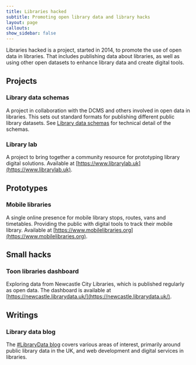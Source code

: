 ```yaml
---
title: Libraries hacked
subtitle: Promoting open library data and library hacks
layout: page
callouts: 
show_sidebar: false
---
```


Libraries hacked is a project, started in 2014, to promote the use of open data in libraries. That includes publishing data about libraries, as well as using other open datasets to enhance library data and create digital tools.

## Projects

### Library data schemas

A project in collaboration with the DCMS and others involved in open data in libraries. This sets out standard formats for publishing different public library datasets. See [Library data schemas](https://schema.librarydata.uk) for technical detail of the schemas. 

### Library lab

A project to bring together a community resource for prototyping library digital solutions. Available at [https://www.librarylab.uk](https://www.librarylab.uk).

## Prototypes

### Mobile libraries

A single online presence for mobile library stops, routes, vans and timetables. Providing the public with digital tools to track their mobile library. Available at [https://www.mobilelibraries.org](https://www.mobilelibraries.org).

## Small hacks

### Toon libraries dashboard

Exploring data from Newcastle City Libraries, which is published regularly as open data. The dashboard is available at [https://newcastle.librarydata.uk/](https://newcastle.librarydata.uk/).

## Writings

### Library data blog

The [#LibraryData blog](https://blog.librarydata.uk) covers various areas of interest, primarily around public library data in the UK, and web development and digital services in libraries.
